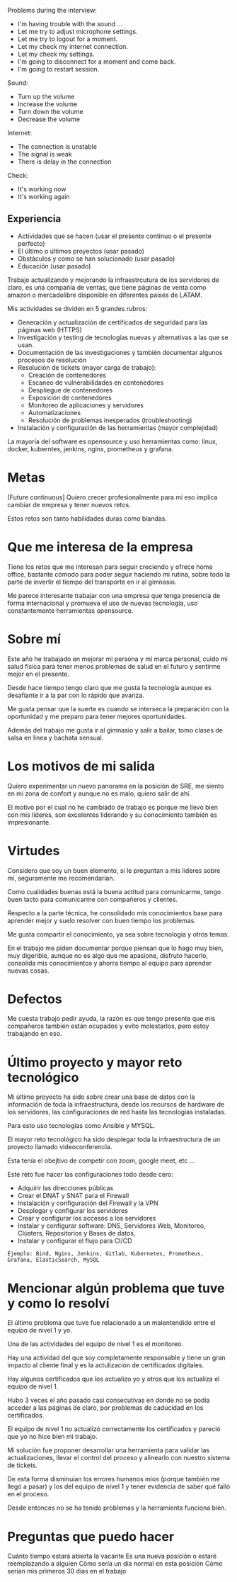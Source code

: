 
Problems during the interview:
- I'm having trouble with the sound ...
- Let me try to adjust microphone settings.
- Let me try to logout for a moment.
- Let my check my internet connection.
- Let my check my settings.
- I'm going to disconnect for a moment and come back.
- I'm going to restart session.

Sound:
- Turn up the volume
- Increase the volume
- Turn down the volume
- Decrease the volume

Internet:
- The connection is unstable
- The signal is weak
- There is delay in the connection

Check:
- It's working now
- It's working again
## Experiencia

- Actividades que se hacen (usar el presente continuo o el presente perfecto)
- El último o últimos proyectos (usar pasado)
- Obstáculos y como se han solucionado (usar pasado)
- Educación (usar pasado)

Trabajo actualizando y mejorando la infraestrcutura de los servidores de claro, es una compañía de ventas, que tiene páginas de venta como amazon o mercadolibre disponible en diferentes paises de LATAM.

Mis actividades se dividen en 5 grandes rubros:
- Generación y actualización de certificados de seguridad para las páginas web (HTTPS)
- Investigación y testing de tecnologías nuevas y alternativas a las que se usan.
- Documentación de las investigaciones y también documentar algunos procesos de resolución
- Resolución de tickets (mayor carga de trabajo):
	- Creación de contenedores
	- Escaneo de vulnerabilidades en contenedores
	- Despliegue de contenedores
	- Exposición de contenedores
	- Monitoreo de aplicaciones y servidores
	- Automatizaciones
	- Resolución de problemas inesperados (troubleshooting)
- Instalación y configuración de las herramientas (mayor complejidad)

La mayoría del software es opensource y uso herramientas como: linux, docker, kuberntes, jenkins, nginx, prometheus y grafana.

# Metas

[Future continuous]
Quiero crecer profesionalmente para mí eso implica cambiar de empresa y tener nuevos retos.

Estos retos son tanto habilidades duras como blandas.

# Que me interesa de la empresa

Tiene los retos que me interesan para seguir creciendo y ofrece home office, bastante cómodo para poder seguir haciendo mi rutina, sobre todo la parte de invertir el tiempo del transporte en ir al gimnasio.

Me parece interesante trabajar con una empresa que tenga presencia de forma internacional y promueva el uso de nuevas tecnología, uso constantemente herramientas opensource.

# Sobre mí

Este año he trabajado en mejorar mi persona y mi marca personal, cuido mi salud física para tener menos problemas de salud en el futuro y sentirme mejor en el presente.

Desde hace tiempo tengo claro que me gusta la tecnología aunque es desafiante ir a la par con lo rápido que avanza.

Me gusta pensar que la suerte es cuando se interseca la preparación con la oportunidad y me preparo para tener mejores oportunidades.

Además del trabajo me gusta ir al gimnasio y salir a bailar, tomo clases de salsa en linea y bachata sensual.

# Los motivos de mi salida

Quiero experimentar un nuevo panorama en la posición de SRE, me siento en mi zona de confort y aunque no es malo, quiero salir de ahí.

El motivo por el cual no he cambiado de trabajo es porque me llevo bien con mis líderes, son excelentes liderando y su conocimiento también es impresionante.

# Virtudes

Considero que soy un buen elemento, si le preguntan a mis líderes sobre mí, seguramente me recomendarían.

Como cualidades buenas está la buena actitud para comunicarme, tengo buen tacto para comunicarme con compañeros y clientes.

Respecto a la parte técnica, he consolidado mis conocimientos base para aprender mejor y suelo resolver con buen tiempo los problemas.

Me gusta compartir el conocimiento, ya sea sobre tecnología y otros temas.

En el trabajo me piden documentar porque piensan que lo hago muy bien, muy digerible, aunque no es algo que me apasione, disfruto hacerlo, consolida mis conocimientos y ahorra tiempo al equipo para aprender nuevas cosas.

# Defectos

Me cuesta trabajo pedir ayuda, la razón es que tengo presente que mis compañeros también están ocupados y evito molestarlos, pero estoy trabajando en eso.

# Último proyecto y mayor reto tecnológico

Mi último proyecto ha sido sobre crear una base de datos con la información de toda la infraestructura, desde los recursos de hardware de los servidores, las configuraciones de red hasta las tecnologías instaladas.

Para esto uso tecnologías como Ansible y MYSQL.

El mayor reto tecnológico ha sido desplegar toda la infraestructura de un proyecto llamado videoconferencia.

Esta tenía el obejtivo de competir con zoom, google meet, etc ...

Este reto fue hacer las configuraciones todo desde cero:
- Adquirir las direcciones públicas
- Crear el DNAT y SNAT para el Firewall
- Instalación y configuración del Firewall y la VPN
- Desplegar y configurar los servidores 
- Crear y configurar los accesos a los servidores
- Instalar y configurar software: DNS, Servidores Web, Monitoreo, Clústers, Repositorios y Bases de datos,
- Instalar y configurar el flujo para CI/CD

`Ejemplo: Bind, Nginx, Jenkins, Gitlab, Kubernetes, Prometheus, Grafana, ElasticSearch, MySQL`

# Mencionar algún problema que tuve y como lo resolví

El último problema que tuve fue relacionado a un malentendido entre el equipo de nivel 1 y yo.

Una de las actividades del equipo de nivel 1 es el monitoreo.

Hay una actividad del que soy completamente responsable y tiene un gran impacto al cliente final y es la actulización de certificados digitales.

Hay algunos certificados que los actualizo yo y otros que los actualiza el equipo de nivel 1.

Hubo 3 veces el año pasado casi consecutivas en donde no se podía acceder a las páginas de claro, por problemas de caducidad en los certificados.

El equipo de nivel 1 no actualizó correctamente los certificados y pareció que yo no hice bien mi trabajo.

Mi solución fue proponer desarrollar una herramienta para validar las actualizaciones, llevar el control del proceso y alinearlo con nuestro sistema de tickets.

De esta forma disminuían los errores humanos míos (porque también me llegó a pasar) y los del equipo de nivel 1 y tener evidencia de saber qué falló en el proceso.

Desde entonces no se ha tenido problemas y la herramienta funciona bien.

# Preguntas que puedo hacer

Cuánto tiempo estará abierta la vacante
Es una nueva posición o estaré reemplazando a alguien
Cómo sería un día normal en esta posición
Cómo serían mis primeros 30 días en el trabajo


